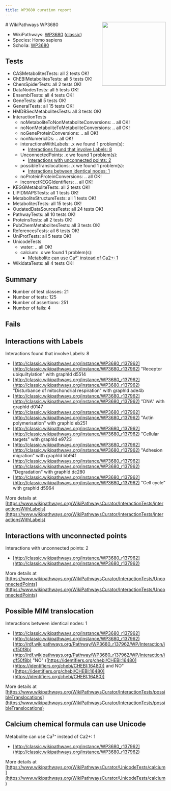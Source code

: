 ```yaml
---
title: WP3680 curation report
---
```


<img style="float: right; width: 200px" src="https://upload.wikimedia.org/wikipedia/commons/thumb/8/83/Wplogo_with_text_500.png/640px-Wplogo_with_text_500.png" />
# WikiPathways WP3680

* WikiPathways: [WP3680](https://wikipathways.org/pathways/WP3680) ([classic](https://classic.wikipathways.org/instance/WP3680))
* Species: Homo sapiens
* Scholia: [WP3680](https://scholia.toolforge.org/wikipathways/WP3680)
## Tests
* CASMetabolitesTests: all 2 tests OK!
* ChEBIMetabolitesTests: all 5 tests OK!
* ChemSpiderTests: all 2 tests OK!
* DataNodesTests: all 5 tests OK!
* EnsemblTests: all 4 tests OK!
* GeneTests: all 5 tests OK!
* GeneralTests: all 15 tests OK!
* HMDBSecMetabolitesTests: all 3 tests OK!
* InteractionTests
    * noMetaboliteToNonMetaboliteConversions: .. all OK!
    * noNonMetaboliteToMetaboliteConversions: .. all OK!
    * noGeneProteinConversions: .. all OK!
    * nonNumericIDs: .. all OK!
    * interactionsWithLabels: .x we found 1 problem(s):
        * [Interactions found that involve Labels: 8](#630d267f)
    * UnconnectedPoints: .x we found 1 problem(s):
        * [Interactions with unconnected points: 2](#35a61ada)
    * possibleTranslocations: .x we found 1 problem(s):
        * [Interactions between identical nodes: 1](#1c118206)
    * noProteinProteinConversions: .. all OK!
    * incorrectKEGGIdentifiers: .. all OK!
* KEGGMetaboliteTests: all 2 tests OK!
* LIPIDMAPSTests: all 1 tests OK!
* MetaboliteStructureTests: all 1 tests OK!
* MetabolitesTests: all 15 tests OK!
* OudatedDataSourcesTests: all 24 tests OK!
* PathwayTests: all 10 tests OK!
* ProteinsTests: all 2 tests OK!
* PubChemMetabolitesTests: all 3 tests OK!
* ReferencesTests: all 6 tests OK!
* UniProtTests: all 5 tests OK!
* UnicodeTests
    * water: .. all OK!
    * calcium: .x we found 1 problem(s):
        * [Metabolite can use Ca²⁺ instead of Ca2+: 1](#11d84c22)
* WikidataTests: all 4 tests OK!


## Summary

* Number of test classes: 21
* Number of tests: 125
* Number of assertions: 251
* Number of fails: 4

## Fails

<a name="630d267f" />

## Interactions with Labels

Interactions found that involve Labels: 8

* [http://classic.wikipathways.org/instance/WP3680_r137962](http://classic.wikipathways.org/instance/WP3680_r137962) "Receptor ubiquiltylation" with graphId d5514
* [http://classic.wikipathways.org/instance/WP3680_r137962](http://classic.wikipathways.org/instance/WP3680_r137962) "Disturbance of mitochondrial respiration" with graphId ade4b
* [http://classic.wikipathways.org/instance/WP3680_r137962](http://classic.wikipathways.org/instance/WP3680_r137962) "DNA" with graphId d0147
* [http://classic.wikipathways.org/instance/WP3680_r137962](http://classic.wikipathways.org/instance/WP3680_r137962) "Actin 
polymerisation" with graphId eb251
* [http://classic.wikipathways.org/instance/WP3680_r137962](http://classic.wikipathways.org/instance/WP3680_r137962) "Cellular targets" with graphId e9723
* [http://classic.wikipathways.org/instance/WP3680_r137962](http://classic.wikipathways.org/instance/WP3680_r137962) "Adhesion migration" with graphId bb94f
* [http://classic.wikipathways.org/instance/WP3680_r137962](http://classic.wikipathways.org/instance/WP3680_r137962) "Degradation" with graphId dc280
* [http://classic.wikipathways.org/instance/WP3680_r137962](http://classic.wikipathways.org/instance/WP3680_r137962) "Cell cycle" with graphId d5964


More details at [https://www.wikipathways.org/WikiPathwaysCurator/InteractionTests/interactionsWithLabels](https://www.wikipathways.org/WikiPathwaysCurator/InteractionTests/interactionsWithLabels)

<a name="35a61ada" />

## Interactions with unconnected points

Interactions with unconnected points: 2

* [http://classic.wikipathways.org/instance/WP3680_r137962](http://classic.wikipathways.org/instance/WP3680_r137962)


More details at [https://www.wikipathways.org/WikiPathwaysCurator/InteractionTests/UnconnectedPoints](https://www.wikipathways.org/WikiPathwaysCurator/InteractionTests/UnconnectedPoints)

<a name="1c118206" />

## Possible MIM translocation

Interactions between identical nodes: 1

* [http://classic.wikipathways.org/instance/WP3680_r137962](http://classic.wikipathways.org/instance/WP3680_r137962) [http://rdf.wikipathways.org/Pathway/WP3680_r137962/WP/Interaction/idf50f8b](http://rdf.wikipathways.org/Pathway/WP3680_r137962/WP/Interaction/idf50f8b) "NO" ([https://identifiers.org/chebi/CHEBI:16480](https://identifiers.org/chebi/CHEBI:16480)) and 
NO" ([https://identifiers.org/chebi/CHEBI:16480](https://identifiers.org/chebi/CHEBI:16480))


More details at [https://www.wikipathways.org/WikiPathwaysCurator/InteractionTests/possibleTranslocations](https://www.wikipathways.org/WikiPathwaysCurator/InteractionTests/possibleTranslocations)

<a name="11d84c22" />

## Calcium chemical formula can use Unicode

Metabolite can use Ca²⁺ instead of Ca2+: 1

* [http://classic.wikipathways.org/instance/WP3680_r137962](http://classic.wikipathways.org/instance/WP3680_r137962)


More details at [https://www.wikipathways.org/WikiPathwaysCurator/UnicodeTests/calcium](https://www.wikipathways.org/WikiPathwaysCurator/UnicodeTests/calcium)

